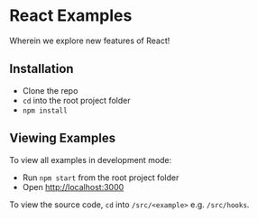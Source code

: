 # React Examples
Wherein we explore new features of React!

## Installation
* Clone the repo
* `cd` into the root project folder
* `npm install`

## Viewing Examples
To view all examples in development mode:
* Run `npm start` from the root project folder
* Open [http://localhost:3000](http://localhost:3000)

To view the source code, `cd` into `/src/<example>` e.g. `/src/hooks`.
